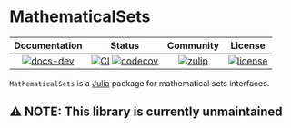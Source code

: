 # MathematicalSets

| **Documentation** | **Status** | **Community** | **License** |
|:-----------------:|:----------:|:-------------:|:-----------:|
| [![docs-dev][dev-img]][dev-url] | [![CI][ci-img]][ci-url] [![codecov][cov-img]][cov-url] | [![zulip][chat-img]][chat-url] | [![license][lic-img]][lic-url] |

[dev-img]: https://img.shields.io/badge/docs-latest-blue.svg
[dev-url]: https://juliareach.github.io/MathematicalSets.jl/dev/
[ci-img]: https://github.com/JuliaReach/MathematicalSets.jl/workflows/CI/badge.svg
[ci-url]: https://github.com/JuliaReach/MathematicalSets.jl/actions/workflows/ci.yml
[cov-img]: https://codecov.io/github/JuliaReach/MathematicalSets.jl/coverage.svg
[cov-url]: https://app.codecov.io/github/JuliaReach/MathematicalSets.jl
[chat-img]: https://img.shields.io/badge/zulip-join_chat-brightgreen.svg
[chat-url]: https://julialang.zulipchat.com/#narrow/stream/278609-juliareach
[lic-img]: https://img.shields.io/github/license/mashape/apistatus.svg
[lic-url]: https://github.com/JuliaReach/MathematicalSets.jl/blob/master/LICENSE

`MathematicalSets` is a [Julia](http://julialang.org) package for mathematical sets interfaces.

## :warning: NOTE: This library is currently unmaintained
